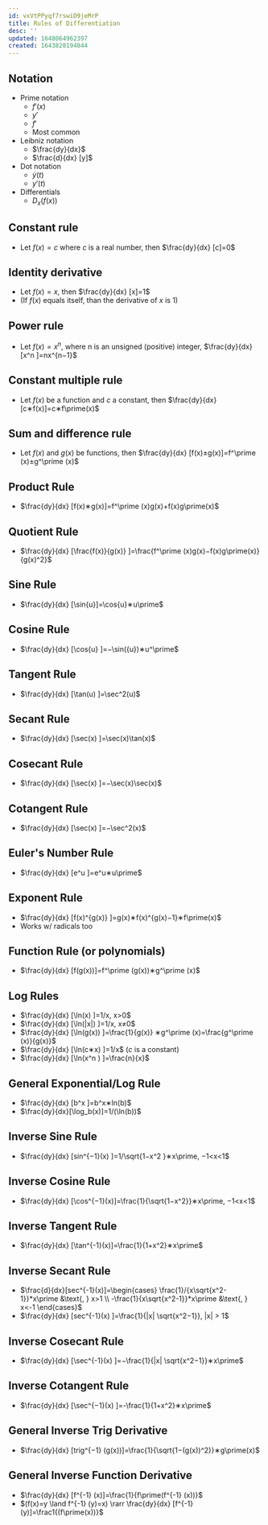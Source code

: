 ```yaml
---
id: vxVtPPyqf7rswiD9jeMrP
title: Rules of Differentiation
desc: ''
updated: 1648064962397
created: 1643828194844
---
```


## Notation
- Prime notation
	- $f\prime (x)$
	- $y\prime$
	- $f\prime$ 
	- Most common
- Leibniz notation
	- $\frac{dy}{dx}$
	- $\frac{d}{dx} [y]$
- Dot notation
	- $\dot{y}(t)$
	- $y\prime(t)$
- Differentials
	- $D_x (f(x))$
## Constant rule
- Let $f(x)=c$ where $c$ is a real number, then $\frac{dy}{dx} [c]=0$
## Identity derivative
- Let $f(x)=x$, then $\frac{dy}{dx} [x]=1$
- (If $f(x)$ equals itself, than the derivative of $x$ is $1$)
## Power rule
- Let $f(x)=x^n$, where n is an unsigned (positive) integer, $\frac{dy}{dx} [x^n ]=nx^{n−1}$
## Constant multiple rule
- Let $f(x)$ be a function and $c$ a constant, then $\frac{dy}{dx} [c∗f(x)]=c∗f\prime(x)$
## Sum and difference rule
- Let $f(x)$ and $g(x)$ be functions, then $\frac{dy}{dx} [f(x)±g(x)]=f^\prime (x)±g^\prime (x)$
## Product Rule
- $\frac{dy}{dx} [f(x)∗g(x)]=f^\prime (x)g(x)+f(x)g\prime(x)$
## Quotient Rule
- $\frac{dy}{dx} [\frac{f(x)}{g(x)} ]=\frac{f^\prime (x)g(x)−f(x)g\prime(x)}{g(x)^2}$
## Sine Rule
- $\frac{dy}{dx} [\sin{u}]=\cos{u}∗u\prime$
## Cosine Rule
- $\frac{dy}{dx} [\cos{u} ]=−\sin({u})∗u^\prime$
## Tangent Rule
- $\frac{dy}{dx} [\tan(u) ]=\sec^2(u)$
## Secant Rule
- $\frac{dy}{dx} [\sec(x) ]=\sec(x)\tan(x)$
## Cosecant Rule
- $\frac{dy}{dx} [\sec(x) ]=−\sec(x)\sec(x)$
## Cotangent Rule
- $\frac{dy}{dx} [\sec(x) ]=−\sec^2(x)$
## Euler's Number Rule
- $\frac{dy}{dx} [e^u ]=e^u∗u\prime$
## Exponent Rule
- $\frac{dy}{dx} [f(x)^{g(x)}  ]=g(x)∗f(x)^{g(x)−1}∗f\prime(x)$
- Works w/ radicals too
## Function Rule (or polynomials)
- $\frac{dy}{dx} [f(g(x))]=f^\prime (g(x))∗g^\prime (x)$
## Log Rules
- $\frac{dy}{dx} [\ln(x) ]=1/x, x>0$
- $\frac{dy}{dx} [\ln(|x|) ]=1/x, x≠0$
- $\frac{dy}{dx} [\ln(g(x)) ]=\frac{1}{g(x)} ∗g^\prime (x)=\frac{g^\prime (x)}{g(x)}$
- $\frac{dy}{dx} [\ln(c∗x) ]=1/x$ 
($c$ is a constant)
- $\frac{dy}{dx} [\ln(x^n ) ]=\frac{n}{x}$
## General Exponential/Log Rule
- $\frac{dy}{dx} [b^x ]=b^x∗ln(b)$
- $\frac{dy}{dx}[\log_b(x)]=1/(\ln(b))$
## Inverse Sine Rule
- $\frac{dy}{dx} [sin^{−1}(x) ]=1/\sqrt{1−x^2 }∗x\prime, −1<x<1$
## Inverse Cosine Rule
- $\frac{dy}{dx} [\cos^{−1}(x)]=\frac{1}{\sqrt{1−x^2}}∗x\prime, −1<x<1$
## Inverse Tangent Rule
- $\frac{dy}{dx} [\tan^{-1}(x)]=\frac{1}{1+x^2}∗x\prime$
## Inverse Secant Rule
- $\frac{d}{dx}[sec^{-1}(x)]=\begin{cases}
	\frac{1}/{x\sqrt{x^2-1}}*x\prime &\text{, } x>1 \\
	-\frac{1}{x\sqrt{x^2-1}}*x\prime &\text{, } x<-1
\end{cases}$
- $\frac{dy}{dx} [sec^{-1}(x) ]=\frac{1}{|x| \sqrt{x^2−1}}, |x| > 1$
## Inverse Cosecant Rule
- $\frac{dy}{dx} [\sec^{-1}(x) ]=−\frac{1}{|x| \sqrt{x^2−1}}∗x\prime$
## Inverse Cotangent Rule
- $\frac{dy}{dx} [\sec^{−1}(x) ]=-\frac{1}{1+x^2}∗x\prime$
## General Inverse Trig Derivative
- $\frac{dy}{dx} [trig^{−1} (g(x))]=\frac{1}{\sqrt{1−(g(x))^2}}∗g\prime(x)$
## General Inverse Function Derivative
- $\frac{dy}{dx} [f^{-1} (x)]=\frac{1}{f\prime(f^{-1} (x))}$
- $(f(x)=y \land f^{-1} (y)=x) \rarr \frac{dy}{dx} [f^{-1} (y)]=\frac1{(f\prime(x))}$